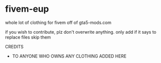 # fivem-eup
whole lot of clothing for fivem off of gta5-mods.com

if you wish to contribute, plz don't overwrite anything. only add if it says to replace files skip them

CREDITS
- TO ANYONE WHO OWNS ANY CLOTHING ADDED HERE
